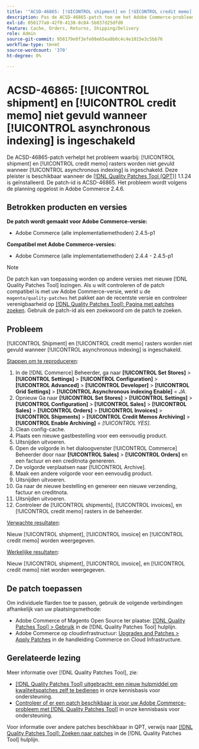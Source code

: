 ```yaml
---
title: '"ACSD-46865: [!UICONTROL shipment] en [!UICONTROL credit memo] niet gevuld wanneer [!UICONTROL asynchronous indexing] is enabled'''
description: Pas de ACSD-46865-patch toe om het Adobe Commerce-probleem op te lossen, waarbij [!UICONTROL shipment] en [!UICONTROL credit memo] rasters worden niet gevuld wanneer [!UICONTROL asynchronous indexing] is ingeschakeld.
exl-id: 056177a8-42f0-4138-8c04-5b037d25dfd0
feature: Cache, Orders, Returns, Shipping/Delivery
role: Admin
source-git-commit: 958179e0f3efe08e65ea8b0c4c4e1015e3c5bb76
workflow-type: tm+mt
source-wordcount: '370'
ht-degree: 0%

---
```


# ACSD-46865: [!UICONTROL shipment] en [!UICONTROL credit memo] niet gevuld wanneer [!UICONTROL asynchronous indexing] is ingeschakeld

De ACSD-46865-patch verhelpt het probleem waarbij: [!UICONTROL shipment] en [!UICONTROL credit memo] rasters worden niet gevuld wanneer [!UICONTROL asynchronous indexing] is ingeschakeld. Deze pleister is beschikbaar wanneer de [[!DNL Quality Patches Tool (QPT)]](/help/announcements/adobe-commerce-announcements/magento-quality-patches-released-new-tool-to-self-serve-quality-patches.md) 1.1.24 is geïnstalleerd. De patch-id is ACSD-46865. Het probleem wordt volgens de planning opgelost in Adobe Commerce 2.4.6.

## Betrokken producten en versies

**De patch wordt gemaakt voor Adobe Commerce-versie:**

* Adobe Commerce (alle implementatiemethoden) 2.4.5-p1

**Compatibel met Adobe Commerce-versies:**

* Adobe Commerce (alle implementatiemethoden) 2.4.4 - 2.4.5-p1

>[!NOTE]
>
>De patch kan van toepassing worden op andere versies met nieuwe [!DNL Quality Patches Tool] lozingen. Als u wilt controleren of de patch compatibel is met uw Adobe Commerce-versie, werkt u de `magento/quality-patches` het pakket aan de recentste versie en controleer verenigbaarheid op [[!DNL Quality Patches Tool]: Pagina met patches zoeken](https://experienceleague.adobe.com/tools/commerce-quality-patches/index.html). Gebruik de patch-id als een zoekwoord om de patch te zoeken.

## Probleem

[!UICONTROL Shipment] en [!UICONTROL credit memo] rasters worden niet gevuld wanneer [!UICONTROL asynchronous indexing] is ingeschakeld.

<u>Stappen om te reproduceren</u>:

1. In de [!DNL Commerce] Beheerder, ga naar **[!UICONTROL Set Stores]** > **[!UICONTROL Settings]** > **[!UICONTROL Configuration]** > **[!UICONTROL Advanced]** > **[!UICONTROL Developer]** > **[!UICONTROL Grid Settings]** > **[!UICONTROL Asynchronous indexing Enable]** = *JA*.
2. Opnieuw Ga naar **[!UICONTROL Set Stores]** > **[!UICONTROL Settings]** > **[!UICONTROL Configuration]** > **[!UICONTROL Sales]** > **[!UICONTROL Sales]** > **[!UICONTROL Orders]** > **[!UICONTROL Invoices]** > **[!UICONTROL Shipments]** > **[!UICONTROL Credit Memos Archiving]** > **[!UICONTROL Enable Archiving]** = *[!UICONTROL YES]*.
3. Clean config-cache.
4. Plaats een nieuwe gastbestelling voor een eenvoudig product.
5. Uitsnijden uitvoeren.
6. Open de volgorde in het dialoogvenster [!UICONTROL Commerce] Beheerder door naar **[!UICONTROL Sales]** > **[!UICONTROL Orders]** en een factuur en een creditnota genereren.
7. De volgorde verplaatsen naar [!UICONTROL Archive].
8. Maak een andere volgorde voor een eenvoudig product.
9. Uitsnijden uitvoeren.
10. Ga naar de nieuwe bestelling en genereer een nieuwe verzending, factuur en creditnota.
11. Uitsnijden uitvoeren.
12. Controleer de [!UICONTROL shipments], [!UICONTROL invoices], en [!UICONTROL credit memo] rasters in de beheerder.

<u>Verwachte resultaten</u>:

Nieuw [!UICONTROL shipment], [!UICONTROL invoice] en [!UICONTROL credit memo] worden weergegeven.

<u>Werkelijke resultaten</u>:

Nieuw [!UICONTROL shipment], [!UICONTROL invoice], en [!UICONTROL credit memo] niet worden weergegeven.

## De patch toepassen

Om individuele flarden toe te passen, gebruik de volgende verbindingen afhankelijk van uw plaatsingsmethode:

* Adobe Commerce of Magento Open Source ter plaatse: [[!DNL Quality Patches Tool] > Gebruik](https://experienceleague.adobe.com/docs/commerce-operations/tools/quality-patches-tool/usage.html) in de [!DNL Quality Patches Tool] hulplijn.
* Adobe Commerce op cloudinfrastructuur: [Upgrades and Patches > Apply Patches](https://experienceleague.adobe.com/docs/commerce-cloud-service/user-guide/develop/upgrade/apply-patches.html) in de handleiding Commerce on Cloud Infrastructure.

## Gerelateerde lezing

Meer informatie over [!DNL Quality Patches Tool], zie:

* [[!DNL Quality Patches Tool] uitgebracht: een nieuw hulpmiddel om kwaliteitspatches zelf te bedienen](/help/announcements/adobe-commerce-announcements/magento-quality-patches-released-new-tool-to-self-serve-quality-patches.md) in onze kennisbasis voor ondersteuning.
* [Controleer of er een patch beschikbaar is voor uw Adobe Commerce-probleem met [!DNL Quality Patches Tool]](/help/support-tools/patches-available-in-qpt-tool/check-patch-for-magento-issue-with-magento-quality-patches.md) in onze kennisbasis voor ondersteuning.

Voor informatie over andere patches beschikbaar in QPT, verwijs naar [[!DNL Quality Patches Tool]: Zoeken naar patches](https://experienceleague.adobe.com/tools/commerce-quality-patches/index.html) in de [!DNL Quality Patches Tool] hulplijn.
